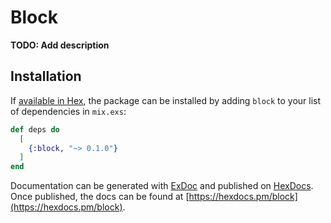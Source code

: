 # Block

**TODO: Add description**

## Installation

If [available in Hex](https://hex.pm/docs/publish), the package can be installed
by adding `block` to your list of dependencies in `mix.exs`:

```elixir
def deps do
  [
    {:block, "~> 0.1.0"}
  ]
end
```

Documentation can be generated with [ExDoc](https://github.com/elixir-lang/ex_doc)
and published on [HexDocs](https://hexdocs.pm). Once published, the docs can
be found at [https://hexdocs.pm/block](https://hexdocs.pm/block).
